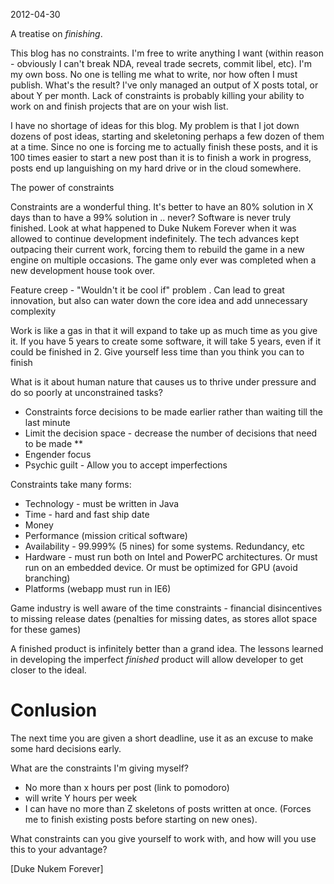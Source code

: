 2012-04-30

A treatise on *finishing*.

This blog has no constraints.  I'm free to write anything I want (within reason - obviously I can't break NDA, reveal trade secrets, commit libel, etc).  I'm my own boss.  No one is telling me what to write, nor how often I must publish.  What's the result?  I've only managed an output of X <!-- how many? --> posts total, or about Y <!-- how many? --> per month.  Lack of constraints is probably killing your ability to work on and finish projects that are on your wish list.

<!-- Example of scheduling time *on your calendar* to exercise -->

<!-- todo rework this -->
I have no shortage of ideas for this blog.  My problem is that I jot down dozens of post ideas, starting and skeletoning perhaps a few dozen of them at a time.  Since no one is forcing me to actually finish these posts, and it is 100 times easier to start a new post than it is to finish a work in progress, posts end up languishing on my hard drive or in the cloud somewhere.


<!-- Maker's manifesto  -->
<!-- the fact that I started the glazedlists post over a year or two ago and barely have used swing since then but forced myself to finish it -->
<!-- Pomodoro technique post started -->

The power of constraints

Constraints are a wonderful thing.  It's better to have an 80% solution in X days than to have a 99% solution in .. never?  Software is never truly finished.  Look at what happened to Duke Nukem Forever when it was allowed to continue development indefinitely.  The tech advances kept outpacing their current work, forcing them to rebuild the game in a new engine on multiple occasions.  The game only ever was completed when a new development house took over.




Feature creep - "Wouldn't it be cool if" problem .  Can lead to great innovation, but also can water down the core idea and add unnecessary complexity



<!-- Insert the reference to the study of college students who were split into two groups - three papers, due at the end of the semester, or due at specific times throughout the semester.  The students with *less* time to work actually did much better -->

<!-- Pareto principle 80/20-->

<!-- YAGNI - you ain't gonna need it -->


<!-- TODO(ndunn): Conflating constraints with external/intrinsic motivation. -->

Work is like a gas in that it will expand to take up as much time as you give it.  If you have 5 years to create some software, it will take 5 years, even if it could be finished in 2.  Give yourself less time than you think you can to finish

<!-- Game example - limited time forced things to get done and tough decisions to be made.   -->




What is it about human nature that causes us to thrive under pressure and do so poorly at unconstrained tasks?

<!-- Personal anecode about having the hardest time picking a topic and coming up with a thesis statement -->

* Constraints force decisions to be made earlier rather than waiting till the last minute
* Limit the decision space - decrease the number of decisions that need to be made
**
* Engender focus
* Psychic guilt - Allow you to accept imperfections


<!-- Is that true?  Lazy decision making can actually be the most efficient.  See e.g. the John Cleese example -->





Constraints take many forms:

* Technology - must be written in Java
* Time - hard and fast ship date
* Money
* Performance (mission critical software)
* Availability - 99.999% (5 nines) for some systems.  Redundancy, etc
* Hardware - must run both on Intel and PowerPC architectures.  Or must run on an embedded device.  Or must be optimized for GPU (avoid branching)
* Platforms (webapp must run in IE6)


Game industry is well aware of the time constraints - financial disincentives to missing release dates (penalties for missing dates, as stores allot space for these games)

<!-- Example of the puzzle that guy talked about where the art assets had already been created, leading to a suboptimal puzzle from gameplay perspective -->
<!-- Example from QA tester for a major video game - heard this from more than one person, but they can't stand to play their own games because they only see the grand vision and how the finished product fell short of it -->

A finished product is infinitely better than a grand idea.  The lessons learned in developing the imperfect *finished* product will allow developer to get closer to the ideal.

<!-- Real people ship - some quote to that effect -->

# Conlusion

The next time you are given a short deadline, use it as an excuse to make some hard decisions early.

<!-- Perfection is the enemy of ... good enough?  what's that quote -->


What are the constraints I'm giving myself?

* No more than x hours per post (link to pomodoro)
* will write Y hours per week
* I can have no more than Z skeletons of posts written at once.  (Forces me to finish existing posts before starting on new ones).


What constraints can you give yourself to work with, and how will you use this to your advantage?

[Duke Nukem Forever]